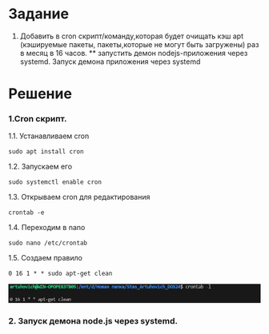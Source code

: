 # Задание 
1. Добавить в cron скрипт/команду,которая будет очищать кэш apt (кэшируемые пакеты, пакеты,которые не могут быть загружены) раз в месяц в 16 часов. ** запустить демон nodejs-приложения через systemd. Запуск демона приложения через systemd
   
# Решение 

### 1.Cron скрипт.

1.1. Устанавливаем cron
``` 
sudo apt install cron
```
1.2. Запускаем его
```
sudo systemctl enable cron
```
1.3. Открываем cron для редактирования
```
crontab -e
```

1.4. Переходим в nano
```
sudo nano /etc/crontab
```
1.5. Создаем правило
```
0 16 1 * * sudo apt-get clean  
```
![alt text](image.png)

### 2. Запуск демона node.js через systemd.



